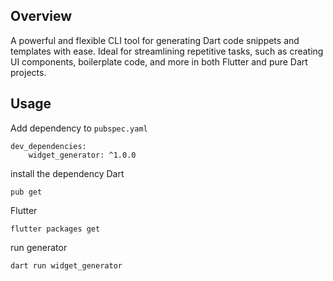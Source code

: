 ## Overview

A powerful and flexible CLI tool for generating Dart code snippets and templates with ease. 
Ideal for streamlining repetitive tasks, such as creating UI components, 
boilerplate code, and more in both Flutter and pure Dart projects.

## Usage
Add dependency to `pubspec.yaml`
```
dev_dependencies:
    widget_generator: ^1.0.0
```

install the dependency
Dart
```
pub get
```

Flutter
```
flutter packages get
```

run generator
```
dart run widget_generator
```
